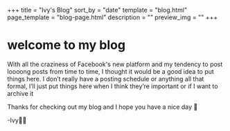 +++
title = "Ivy's Blog"
sort_by = "date"
template = "blog.html"
page_template = "blog-page.html"
description = ""
preview_img = ""
+++

# welcome to my blog

With all the craziness of Facebook's new platform and my tendency to post loooong posts from time to time, I thought it would be a good idea to put things here. I don’t really have a posting schedule or anything all that formal, I’ll just put things here when I think they’re important or if I want to archive it

Thanks for checking out my blog and I hope you have a nice day 💜

-Ivy🏳️‍⚧️
